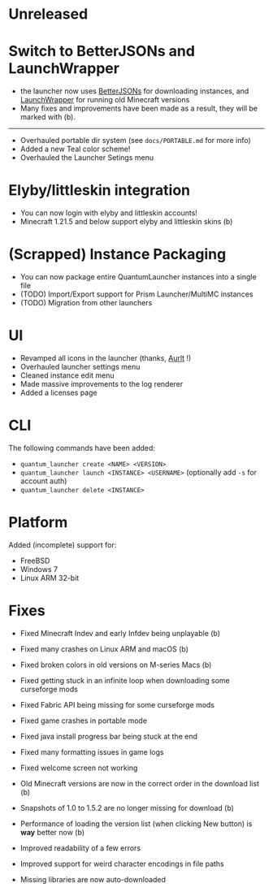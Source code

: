 # Unreleased

# Switch to BetterJSONs and LaunchWrapper
- the launcher now uses [BetterJSONs](https://github.com/MCPHackers/BetterJSONs/)
  for downloading instances, and [LaunchWrapper](https://github.com/MCPHackers/LaunchWrapper)
  for running old Minecraft versions
- Many fixes and improvements have been made as a result,
  they will be marked with (b).

---

- Overhauled portable dir system (see `docs/PORTABLE.md` for more info)
- Added a new Teal color scheme!
- Overhauled the Launcher Setings menu

# Elyby/littleskin integration
- You can now login with elyby and littleskin accounts!
- Minecraft 1.21.5 and below support elyby and littleskin skins (b)

# (Scrapped) Instance Packaging
- You can now package entire QuantumLauncher instances into a single file
- (TODO) Import/Export support for Prism Launcher/MultiMC instances
- (TODO) Migration from other launchers

# UI
- Revamped all icons in the launcher (thanks, [Aurlt](https://github.com/Aurlt) !)
- Overhauled launcher settings menu
- Cleaned instance edit menu
- Made massive improvements to the log renderer
- Added a licenses page

# CLI
The following commands have been added:

- `quantum_launcher create <NAME> <VERSION>`
- `quantum_launcher launch <INSTANCE> <USERNAME>` (optionally add `-s` for account auth)
- `quantum_launcher delete <INSTANCE>`

# Platform
Added (incomplete) support for:
- FreeBSD
- Windows 7
- Linux ARM 32-bit

# Fixes
- Fixed Minecraft Indev and early Infdev being unplayable (b)
- Fixed many crashes on Linux ARM and macOS (b)
- Fixed broken colors in old versions on M-series Macs (b)
- Fixed getting stuck in an infinite loop when downloading some curseforge mods
- Fixed Fabric API being missing for some curseforge mods
- Fixed game crashes in portable mode
- Fixed java install progress bar being stuck at the end
- Fixed many formatting issues in game logs
- Fixed welcome screen not working

- Old Minecraft versions are now in the correct order in the download list (b)
- Snapshots of 1.0 to 1.5.2 are no longer missing for download (b)
- Performance of loading the version list
  (when clicking New button) is **way** better now (b)
- Improved readability of a few errors
- Improved support for weird character encodings in file paths
- Missing libraries are now auto-downloaded
